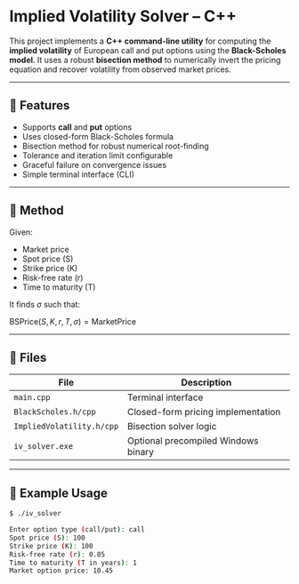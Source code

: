 # Implied Volatility Solver – C++

This project implements a **C++ command-line utility** for computing the **implied volatility** of European call and put options using the **Black-Scholes model**. It uses a robust **bisection method** to numerically invert the pricing equation and recover volatility from observed market prices.

---

## 📌 Features

- Supports **call** and **put** options
- Uses closed-form Black-Scholes formula
- Bisection method for robust numerical root-finding
- Tolerance and iteration limit configurable
- Graceful failure on convergence issues
- Simple terminal interface (CLI)

---

## 🧮 Method

Given:
- Market price
- Spot price (S)
- Strike price (K)
- Risk-free rate (r)
- Time to maturity (T)

It finds $\sigma$ such that:

$\text{BSPrice}(S, K, r, T, \sigma) = \text{MarketPrice}$

---

## 📁 Files

| File                 | Description                          |
|----------------------|--------------------------------------|
| `main.cpp`           | Terminal interface                   |
| `BlackScholes.h/cpp` | Closed-form pricing implementation   |
| `ImpliedVolatility.h/cpp` | Bisection solver logic          |
| `iv_solver.exe`      | Optional precompiled Windows binary  |

---

## 🧪 Example Usage

```bash
$ ./iv_solver

Enter option type (call/put): call
Spot price (S): 100
Strike price (K): 100
Risk-free rate (r): 0.05
Time to maturity (T in years): 1
Market option price: 10.45
